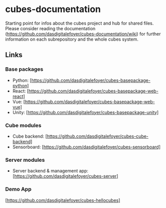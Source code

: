 # cubes-documentation
Starting point for infos about the cubes project and hub for shared files. Please consider reading the documentation (https://github.com/dasdigitalefoyer/cubes-documentation/wiki) for further information on each subrepository and the whole cubes system.

## Links
### Base packages
* Python: [https://github.com/dasdigitalefoyer/cubes-basepackage-python]
* React: [https://github.com/dasdigitalefoyer/cubes-basepackage-web-react]
* Vue: [https://github.com/dasdigitalefoyer/cubes-basepackage-web-vue]
* Unity: [https://github.com/dasdigitalefoyer/cubes-basepackage-unity]

### Cube modules
* Cube backend: [https://github.com/dasdigitalefoyer/cubes-cube-backend]
* Sensorboard: [https://github.com/dasdigitalefoyer/cubes-sensorboard]

### Server modules
* Server backend & management app: [https://github.com/dasdigitalefoyer/cubes-server]

### Demo App
[https://github.com/dasdigitalefoyer/cubes-hellocubes]
